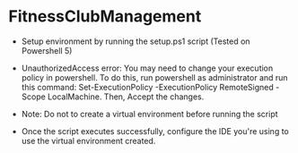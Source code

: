 # FitnessClubManagement
- Setup environment by running the setup.ps1 script (Tested on Powershell 5)

- UnauthorizedAccess error: You may need to change your execution policy in powershell. To do this,
run powershell as administrator and run this command: Set-ExecutionPolicy -ExecutionPolicy RemoteSigned -Scope LocalMachine. 
Then, Accept the changes.
- Note: Do not to create a virtual environment before running the script
- Once the script executes successfully, configure the IDE you're using to use the virtual environment created.
